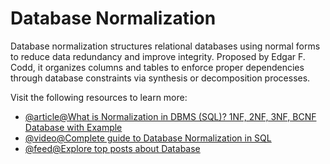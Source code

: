 # Database Normalization

Database normalization structures relational databases using normal forms to reduce data redundancy and improve integrity. Proposed by Edgar F. Codd, it organizes columns and tables to enforce proper dependencies through database constraints via synthesis or decomposition processes.

Visit the following resources to learn more:

- [@article@What is Normalization in DBMS (SQL)? 1NF, 2NF, 3NF, BCNF Database with Example](https://www.guru99.com/database-normalization.html)
- [@video@Complete guide to Database Normalization in SQL](https://www.youtube.com/watch?v=rBPQ5fg_kiY)
- [@feed@Explore top posts about Database](https://app.daily.dev/tags/database?ref=roadmapsh)